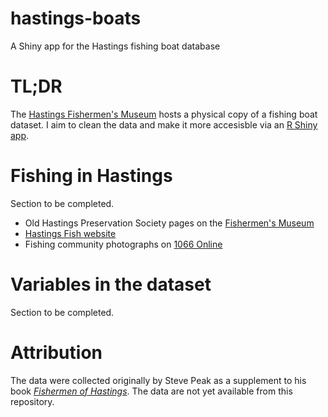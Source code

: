 # hastings-boats
A Shiny app for the Hastings fishing boat database

# TL;DR

The [Hastings Fishermen's Museum](http://www.ohps.org.uk/hastings-fishermans-museum/) hosts a physical copy of a fishing boat dataset. I aim to clean the data and make it more accesisble via an [R Shiny app](https://www.rstudio.com/products/shiny/).

# Fishing in Hastings

Section to be completed.

* Old Hastings Preservation Society pages on the [Fishermen's Museum](http://www.ohps.org.uk/hastings-fishermans-museum/)
* [Hastings Fish website](http://www.hastings-fish.co.uk/index.htm)
* Fishing community photographs on [1066 Online](http://www.1066online.co.uk/gallery/fishing-community)

# Variables in the dataset

Section to be completed.

# Attribution

The data were collected originally by Steve Peak as a supplement to his book [*Fishermen of Hastings*](https://www.amazon.co.uk/Fishermen-Hastings-Steve-Peak/dp/B0054WJXN4). The data are not yet available from this repository.
